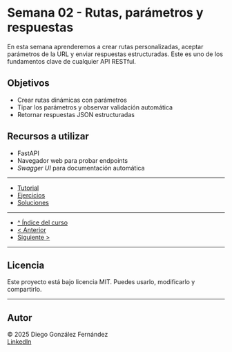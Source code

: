 # Semana 02 - Rutas, parámetros y respuestas

En esta semana aprenderemos a crear rutas personalizadas, aceptar parámetros de la URL y enviar respuestas estructuradas. Este es uno de los fundamentos clave de cualquier API RESTful.

## Objetivos

- Crear rutas dinámicas con parámetros
- Tipar los parámetros y observar validación automática
- Retornar respuestas JSON estructuradas

## Recursos a utilizar

- FastAPI
- Navegador web para probar endpoints
- *Swagger UI* para documentación automática

---

- [Tutorial](./tutorial.md)
- [Ejercicios](./ejercicios.md)
- [Soluciones](./soluciones.md)

---

- [^ Índice del curso](../readme.md)
- [< Anterior](../semana01/readme.md)
- [Siguiente >](../semana03/readme.md)

---

## Licencia

Este proyecto está bajo licencia MIT. Puedes usarlo, modificarlo y compartirlo.

---

## Autor

© 2025 Diego González Fernández  
[LinkedIn](https://www.linkedin.com/in/diego-gonzalez-fernandez)
